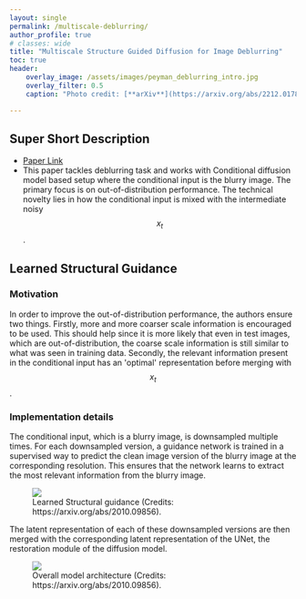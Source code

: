 ```yaml
---
layout: single
permalink: /multiscale-deblurring/
author_profile: true
# classes: wide
title: "Multiscale Structure Guided Diffusion for Image Deblurring"
toc: true
header:
    overlay_image: /assets/images/peyman_deblurring_intro.jpg
    overlay_filter: 0.5
    caption: "Photo credit: [**arXiv**](https://arxiv.org/abs/2212.01789)"

---
```

## Super Short Description
* [Paper Link](https://arxiv.org/abs/2212.01789)
*  This paper tackles deblurring task and works with Conditional diffusion model based setup where the conditional input is the blurry image. The primary focus is on out-of-distribution performance. The technical novelty lies in how the conditional input is mixed with the intermediate noisy $$x_t$$.  

## Learned Structural Guidance

### Motivation
In order to improve the out-of-distribution performance, the authors ensure two things. Firstly, more and more coarser scale information is encouraged to be used. This should help since it is more likely that even in test images, which are out-of-distribution, the coarse scale information is still similar to what was seen in training data. Secondly, the relevant information present in the conditional input has an 'optimal' representation before merging with $$x_t$$.

### Implementation details
The conditional input, which is a blurry image, is downsampled multiple times. For each downsampled version, a guidance network is trained in a supervised way to predict the clean image version of the blurry image at the corresponding resolution. This ensures that the network learns to extract the most relevant information from the blurry image. 
<figure>
    <a href="../assets/images/peyman_deblurring_multiscale_setup.png"><img src="../assets/images/peyman_deblurring_multiscale_setup.png"></a>
    <figcaption> Learned Structural guidance (Credits: https://arxiv.org/abs/2010.09856).</figcaption>
</figure>

The latent representation of each of these downsampled versions are then merged with the corresponding latent representation of the UNet, the restoration module of the diffusion model.
<figure>
    <a href="../assets/images/peyman_deblurring_overall.png"><img src="../assets/images/peyman_deblurring_overall.png"></a>
    <figcaption> Overall model architecture (Credits: https://arxiv.org/abs/2010.09856).</figcaption>
</figure>
